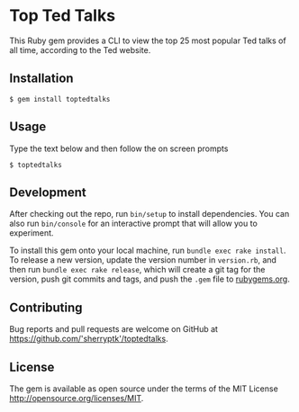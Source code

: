 # Top Ted Talks

This Ruby gem provides a CLI to view the top 25 most popular Ted talks of all time, according to the Ted website.

## Installation

    $ gem install toptedtalks

## Usage

Type the text below and then follow the on screen prompts

    $ toptedtalks

## Development

After checking out the repo, run `bin/setup` to install dependencies. You can also run `bin/console` for an interactive prompt that will allow you to experiment.

To install this gem onto your local machine, run `bundle exec rake install`. To release a new version, update the version number in `version.rb`, and then run `bundle exec rake release`, which will create a git tag for the version, push git commits and tags, and push the `.gem` file to [rubygems.org](https://rubygems.org).

## Contributing

Bug reports and pull requests are welcome on GitHub at https://github.com/'sherryptk'/toptedtalks.

## License

The gem is available as open source under the terms of the MIT License http://opensource.org/licenses/MIT.
